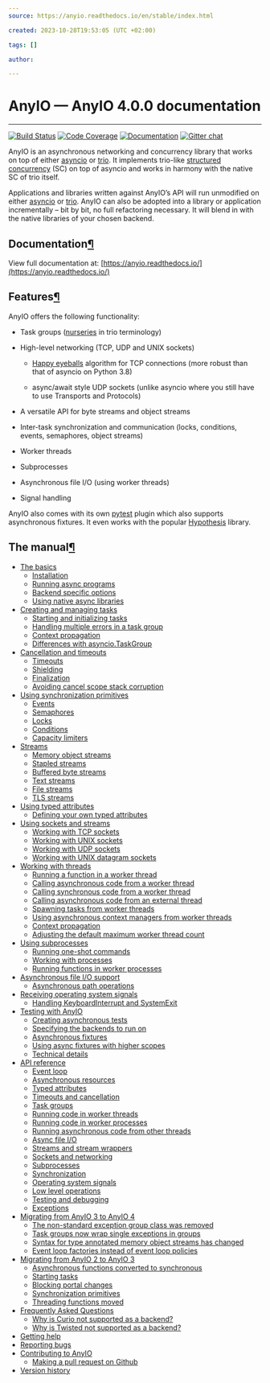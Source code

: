 ```yaml
---
source: https://anyio.readthedocs.io/en/stable/index.html

created: 2023-10-28T19:53:05 (UTC +02:00)

tags: []

author: 

---
```

# AnyIO — AnyIO 4.0.0 documentation
---
[![Build Status](https://github.com/agronholm/anyio/actions/workflows/test.yml/badge.svg)](https://github.com/agronholm/anyio/actions/workflows/test.yml) [![Code Coverage](https://coveralls.io/repos/github/agronholm/anyio/badge.svg?branch=master)](https://coveralls.io/github/agronholm/anyio?branch=master) [![Documentation](https://readthedocs.org/projects/anyio/badge/?version=latest)](https://anyio.readthedocs.io/en/latest/?badge=latest) [![Gitter chat](https://badges.gitter.im/gitterHQ/gitter.svg)](https://gitter.im/python-trio/AnyIO)

AnyIO is an asynchronous networking and concurrency library that works on top of either [asyncio](https://docs.python.org/3/library/asyncio.html) or [trio](https://github.com/python-trio/trio). It implements trio-like [structured concurrency](https://en.wikipedia.org/wiki/Structured_concurrency) (SC) on top of asyncio and works in harmony with the native SC of trio itself.

Applications and libraries written against AnyIO’s API will run unmodified on either [asyncio](https://docs.python.org/3/library/asyncio.html) or [trio](https://github.com/python-trio/trio). AnyIO can also be adopted into a library or application incrementally – bit by bit, no full refactoring necessary. It will blend in with the native libraries of your chosen backend.

## Documentation[¶](https://anyio.readthedocs.io/en/stable/index.html#documentation "Link to this heading")

View full documentation at: [https://anyio.readthedocs.io/](https://anyio.readthedocs.io/)

## Features[¶](https://anyio.readthedocs.io/en/stable/index.html#features "Link to this heading")

AnyIO offers the following functionality:

-   Task groups ([nurseries](https://trio.readthedocs.io/en/stable/reference-core.html#nurseries-and-spawning) in trio terminology)
    
-   High-level networking (TCP, UDP and UNIX sockets)
    
    -   [Happy eyeballs](https://en.wikipedia.org/wiki/Happy_Eyeballs) algorithm for TCP connections (more robust than that of asyncio on Python 3.8)
        
    -   async/await style UDP sockets (unlike asyncio where you still have to use Transports and Protocols)
        
-   A versatile API for byte streams and object streams
    
-   Inter-task synchronization and communication (locks, conditions, events, semaphores, object streams)
    
-   Worker threads
    
-   Subprocesses
    
-   Asynchronous file I/O (using worker threads)
    
-   Signal handling
    

AnyIO also comes with its own [pytest](https://docs.pytest.org/en/latest/) plugin which also supports asynchronous fixtures. It even works with the popular [Hypothesis](https://hypothesis.works/) library.

## The manual[¶](https://anyio.readthedocs.io/en/stable/index.html#the-manual "Link to this heading")

-   [The basics](https://anyio.readthedocs.io/en/stable/basics.html)
    -   [Installation](https://anyio.readthedocs.io/en/stable/basics.html#installation)
    -   [Running async programs](https://anyio.readthedocs.io/en/stable/basics.html#running-async-programs)
    -   [Backend specific options](https://anyio.readthedocs.io/en/stable/basics.html#backend-specific-options)
    -   [Using native async libraries](https://anyio.readthedocs.io/en/stable/basics.html#using-native-async-libraries)
-   [Creating and managing tasks](https://anyio.readthedocs.io/en/stable/tasks.html)
    -   [Starting and initializing tasks](https://anyio.readthedocs.io/en/stable/tasks.html#starting-and-initializing-tasks)
    -   [Handling multiple errors in a task group](https://anyio.readthedocs.io/en/stable/tasks.html#handling-multiple-errors-in-a-task-group)
    -   [Context propagation](https://anyio.readthedocs.io/en/stable/tasks.html#context-propagation)
    -   [Differences with asyncio.TaskGroup](https://anyio.readthedocs.io/en/stable/tasks.html#differences-with-asyncio-taskgroup)
-   [Cancellation and timeouts](https://anyio.readthedocs.io/en/stable/cancellation.html)
    -   [Timeouts](https://anyio.readthedocs.io/en/stable/cancellation.html#timeouts)
    -   [Shielding](https://anyio.readthedocs.io/en/stable/cancellation.html#shielding)
    -   [Finalization](https://anyio.readthedocs.io/en/stable/cancellation.html#finalization)
    -   [Avoiding cancel scope stack corruption](https://anyio.readthedocs.io/en/stable/cancellation.html#avoiding-cancel-scope-stack-corruption)
-   [Using synchronization primitives](https://anyio.readthedocs.io/en/stable/synchronization.html)
    -   [Events](https://anyio.readthedocs.io/en/stable/synchronization.html#events)
    -   [Semaphores](https://anyio.readthedocs.io/en/stable/synchronization.html#semaphores)
    -   [Locks](https://anyio.readthedocs.io/en/stable/synchronization.html#locks)
    -   [Conditions](https://anyio.readthedocs.io/en/stable/synchronization.html#conditions)
    -   [Capacity limiters](https://anyio.readthedocs.io/en/stable/synchronization.html#capacity-limiters)
-   [Streams](https://anyio.readthedocs.io/en/stable/streams.html)
    -   [Memory object streams](https://anyio.readthedocs.io/en/stable/streams.html#memory-object-streams)
    -   [Stapled streams](https://anyio.readthedocs.io/en/stable/streams.html#stapled-streams)
    -   [Buffered byte streams](https://anyio.readthedocs.io/en/stable/streams.html#buffered-byte-streams)
    -   [Text streams](https://anyio.readthedocs.io/en/stable/streams.html#text-streams)
    -   [File streams](https://anyio.readthedocs.io/en/stable/streams.html#file-streams)
    -   [TLS streams](https://anyio.readthedocs.io/en/stable/streams.html#tls-streams)
-   [Using typed attributes](https://anyio.readthedocs.io/en/stable/typedattrs.html)
    -   [Defining your own typed attributes](https://anyio.readthedocs.io/en/stable/typedattrs.html#defining-your-own-typed-attributes)
-   [Using sockets and streams](https://anyio.readthedocs.io/en/stable/networking.html)
    -   [Working with TCP sockets](https://anyio.readthedocs.io/en/stable/networking.html#working-with-tcp-sockets)
    -   [Working with UNIX sockets](https://anyio.readthedocs.io/en/stable/networking.html#working-with-unix-sockets)
    -   [Working with UDP sockets](https://anyio.readthedocs.io/en/stable/networking.html#working-with-udp-sockets)
    -   [Working with UNIX datagram sockets](https://anyio.readthedocs.io/en/stable/networking.html#working-with-unix-datagram-sockets)
-   [Working with threads](https://anyio.readthedocs.io/en/stable/threads.html)
    -   [Running a function in a worker thread](https://anyio.readthedocs.io/en/stable/threads.html#running-a-function-in-a-worker-thread)
    -   [Calling asynchronous code from a worker thread](https://anyio.readthedocs.io/en/stable/threads.html#calling-asynchronous-code-from-a-worker-thread)
    -   [Calling synchronous code from a worker thread](https://anyio.readthedocs.io/en/stable/threads.html#calling-synchronous-code-from-a-worker-thread)
    -   [Calling asynchronous code from an external thread](https://anyio.readthedocs.io/en/stable/threads.html#calling-asynchronous-code-from-an-external-thread)
    -   [Spawning tasks from worker threads](https://anyio.readthedocs.io/en/stable/threads.html#spawning-tasks-from-worker-threads)
    -   [Using asynchronous context managers from worker threads](https://anyio.readthedocs.io/en/stable/threads.html#using-asynchronous-context-managers-from-worker-threads)
    -   [Context propagation](https://anyio.readthedocs.io/en/stable/threads.html#context-propagation)
    -   [Adjusting the default maximum worker thread count](https://anyio.readthedocs.io/en/stable/threads.html#adjusting-the-default-maximum-worker-thread-count)
-   [Using subprocesses](https://anyio.readthedocs.io/en/stable/subprocesses.html)
    -   [Running one-shot commands](https://anyio.readthedocs.io/en/stable/subprocesses.html#running-one-shot-commands)
    -   [Working with processes](https://anyio.readthedocs.io/en/stable/subprocesses.html#working-with-processes)
    -   [Running functions in worker processes](https://anyio.readthedocs.io/en/stable/subprocesses.html#running-functions-in-worker-processes)
-   [Asynchronous file I/O support](https://anyio.readthedocs.io/en/stable/fileio.html)
    -   [Asynchronous path operations](https://anyio.readthedocs.io/en/stable/fileio.html#asynchronous-path-operations)
-   [Receiving operating system signals](https://anyio.readthedocs.io/en/stable/signals.html)
    -   [Handling KeyboardInterrupt and SystemExit](https://anyio.readthedocs.io/en/stable/signals.html#handling-keyboardinterrupt-and-systemexit)
-   [Testing with AnyIO](https://anyio.readthedocs.io/en/stable/testing.html)
    -   [Creating asynchronous tests](https://anyio.readthedocs.io/en/stable/testing.html#creating-asynchronous-tests)
    -   [Specifying the backends to run on](https://anyio.readthedocs.io/en/stable/testing.html#specifying-the-backends-to-run-on)
    -   [Asynchronous fixtures](https://anyio.readthedocs.io/en/stable/testing.html#asynchronous-fixtures)
    -   [Using async fixtures with higher scopes](https://anyio.readthedocs.io/en/stable/testing.html#using-async-fixtures-with-higher-scopes)
    -   [Technical details](https://anyio.readthedocs.io/en/stable/testing.html#technical-details)
-   [API reference](https://anyio.readthedocs.io/en/stable/api.html)
    -   [Event loop](https://anyio.readthedocs.io/en/stable/api.html#event-loop)
    -   [Asynchronous resources](https://anyio.readthedocs.io/en/stable/api.html#asynchronous-resources)
    -   [Typed attributes](https://anyio.readthedocs.io/en/stable/api.html#typed-attributes)
    -   [Timeouts and cancellation](https://anyio.readthedocs.io/en/stable/api.html#timeouts-and-cancellation)
    -   [Task groups](https://anyio.readthedocs.io/en/stable/api.html#task-groups)
    -   [Running code in worker threads](https://anyio.readthedocs.io/en/stable/api.html#running-code-in-worker-threads)
    -   [Running code in worker processes](https://anyio.readthedocs.io/en/stable/api.html#running-code-in-worker-processes)
    -   [Running asynchronous code from other threads](https://anyio.readthedocs.io/en/stable/api.html#running-asynchronous-code-from-other-threads)
    -   [Async file I/O](https://anyio.readthedocs.io/en/stable/api.html#async-file-i-o)
    -   [Streams and stream wrappers](https://anyio.readthedocs.io/en/stable/api.html#streams-and-stream-wrappers)
    -   [Sockets and networking](https://anyio.readthedocs.io/en/stable/api.html#sockets-and-networking)
    -   [Subprocesses](https://anyio.readthedocs.io/en/stable/api.html#subprocesses)
    -   [Synchronization](https://anyio.readthedocs.io/en/stable/api.html#synchronization)
    -   [Operating system signals](https://anyio.readthedocs.io/en/stable/api.html#operating-system-signals)
    -   [Low level operations](https://anyio.readthedocs.io/en/stable/api.html#low-level-operations)
    -   [Testing and debugging](https://anyio.readthedocs.io/en/stable/api.html#testing-and-debugging)
    -   [Exceptions](https://anyio.readthedocs.io/en/stable/api.html#exceptions)
-   [Migrating from AnyIO 3 to AnyIO 4](https://anyio.readthedocs.io/en/stable/migration.html)
    -   [The non-standard exception group class was removed](https://anyio.readthedocs.io/en/stable/migration.html#the-non-standard-exception-group-class-was-removed)
    -   [Task groups now wrap single exceptions in groups](https://anyio.readthedocs.io/en/stable/migration.html#task-groups-now-wrap-single-exceptions-in-groups)
    -   [Syntax for type annotated memory object streams has changed](https://anyio.readthedocs.io/en/stable/migration.html#syntax-for-type-annotated-memory-object-streams-has-changed)
    -   [Event loop factories instead of event loop policies](https://anyio.readthedocs.io/en/stable/migration.html#event-loop-factories-instead-of-event-loop-policies)
-   [Migrating from AnyIO 2 to AnyIO 3](https://anyio.readthedocs.io/en/stable/migration.html#migrating-from-anyio-2-to-anyio-3)
    -   [Asynchronous functions converted to synchronous](https://anyio.readthedocs.io/en/stable/migration.html#asynchronous-functions-converted-to-synchronous)
    -   [Starting tasks](https://anyio.readthedocs.io/en/stable/migration.html#starting-tasks)
    -   [Blocking portal changes](https://anyio.readthedocs.io/en/stable/migration.html#blocking-portal-changes)
    -   [Synchronization primitives](https://anyio.readthedocs.io/en/stable/migration.html#synchronization-primitives)
    -   [Threading functions moved](https://anyio.readthedocs.io/en/stable/migration.html#threading-functions-moved)
-   [Frequently Asked Questions](https://anyio.readthedocs.io/en/stable/faq.html)
    -   [Why is Curio not supported as a backend?](https://anyio.readthedocs.io/en/stable/faq.html#why-is-curio-not-supported-as-a-backend)
    -   [Why is Twisted not supported as a backend?](https://anyio.readthedocs.io/en/stable/faq.html#why-is-twisted-not-supported-as-a-backend)
-   [Getting help](https://anyio.readthedocs.io/en/stable/support.html)
-   [Reporting bugs](https://anyio.readthedocs.io/en/stable/support.html#reporting-bugs)
-   [Contributing to AnyIO](https://anyio.readthedocs.io/en/stable/contributing.html)
    -   [Making a pull request on Github](https://anyio.readthedocs.io/en/stable/contributing.html#making-a-pull-request-on-github)
-   [Version history](https://anyio.readthedocs.io/en/stable/versionhistory.html)
